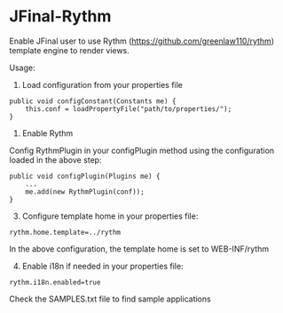 JFinal-Rythm
=============

Enable JFinal user to use Rythm (https://github.com/greenlaw110/rythm) template engine to render views.

Usage:

1. Load configuration from your properties file

```lang-java
public void configConstant(Constants me) {
    this.conf = loadPropertyFile("path/to/properties/");
}
```

1. Enable Rythm

Config RythmPlugin in your configPlugin method using the configuration loaded in the above step:

```lang-java
public void configPlugin(Plugins me) {
    ...
    me.add(new RythmPlugin(conf));
} 
```

3. Configure template home in your properties file:

```
rythm.home.template=../rythm
```

In the above configuration, the template home is set to WEB-INF/rythm

4. Enable i18n if needed in your properties file:

```
rythm.i18n.enabled=true
```

Check the SAMPLES.txt file to find sample applications